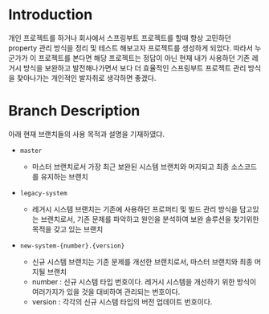 # Introduction

개인 프로젝트를 하거나 회사에서 스프링부트 프로젝트를 할때 항상 고민하던 property 관리 방식을 
정리 및 테스트 해보고자 프로젝트를 생성하게 되었다. 따라서 누군가가 이 프로젝트를 본다면 해당 
프로젝트는 정답이 아닌 현재 내가 사용하던 기존 레거시 방식을 보완하고 발전해나가면서 보다 더 효율적인 
스프링부트 프로젝트 관리 방식을 찾아나가는 개인적인 발자취로 생각하면 좋겠다. 

# Branch Description

아래 현재 브랜치들의 사용 목적과 설명을 기재하였댜. 

- `master`
  - 마스터 브랜치로서 가장 최근 보완된 시스템 브랜치와 머지되고 최종 소스코드를 유지하는 브랜치


- `legacy-system`
  - 레거시 시스템 브랜치는 기존에 사용하던 프로퍼티 및 빌드 관리 방식을 담고있는 브랜치로서, 
    기존 문제를 파악하고 원인을 분석하여 보완 솔루션을 찾기위한 목적을 갖고 있는 브랜치


- `new-system-{number}.{version}`
  - 신규 시스템 브랜치는 기존 문제를 개선한 브랜치로서, 마스터 브랜치와 최종 머지될 브랜치
  - number : 신규 시스템 타입 번호이다. 레거시 시스템을 개선하기 위한 방식이 여러가지가 있을 것을 대비하여 관리되는 번호이다.
  - version : 각각의 신규 시스템 타입의 버전 업데이트 번호이다.

